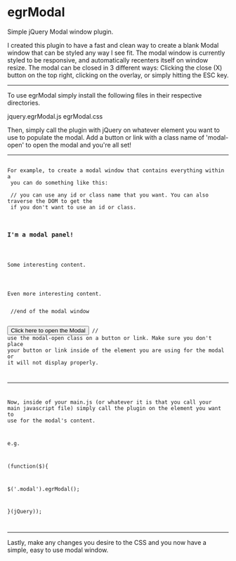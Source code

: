 egrModal
========

Simple jQuery Modal window plugin.

I created this plugin to have a fast and clean way to create a blank Modal window that can be styled any way I see fit.
The modal window is currently styled to be responsive, and automatically recenters itself on window resize. The modal can be closed in 3 different ways: Clicking the close (X) button on the top right, clicking on the overlay, or simply hitting the ESC key.

******************************************************

To use egrModal simply install the following files in their respective directories.

jquery.egrModal.js
egrModal.css

Then, simply call the plugin with jQuery on whatever element you want to use to populate the modal. Add a button or link with a class name of 'modal-open' to open the modal and you're all set!

********************************************************
<code>
For example, to create a modal window that contains everything within a <div> you can do something like this:

<div class="modal"> // you can use any id or class name that you want. You can also traverse the DOM to get the <div> if you don't want to use an id or class.

  <h3>I'm a modal panel!</h3>
  <p>Some interesting content.</p>
  <p>Even more interesting content.</p>
</div> //end of the modal window

<button class="modal-open">Click here to open the Modal</button> // use the modal-open class on a button or link. Make sure you don't place your button or link inside of the element you are using for the modal or it will not display properly.

*********************************************************

Now, inside of your main.js (or whatever it is that you call your main javascript file) simply call the plugin on the element you want to use for the modal's content.

e.g.

(function($){

  $('.modal').egrModal();

}(jQuery));

</code>

**********************************************************

Lastly, make any changes you desire to the CSS and you now have a simple, easy to use modal window.


